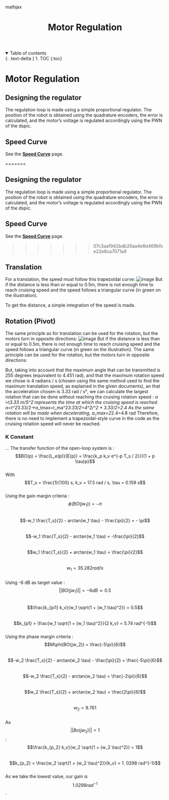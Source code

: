﻿---
layout: default
title: Motor Regulation
parent: Motorization
nav_order: 1
math: mathjax
---


<details open markdown="block">
  <summary>
    Table of contents
  </summary>
  {: .text-delta }
1. TOC
{:toc}
</details>

# Motor Regulation

## Designing the regulator
The regulation loop is made using a simple proportional regulator. The position of the robot is obtained using the quadrature encoders, the error is calculated, and the motor’s voltage is regulated accordingly using the PWN of the dspic.




## Speed Curve
See the **[Speed Curve](/motorization/speedCurve)** page.


=======
## Designing the regulator
The regulation loop is made using a simple proportional regulator. The position of the robot is obtained using the quadrature encoders, the error is calculated, and the motor’s voltage is regulated accordingly using the PWN of the dspic.

## Speed Curve
See the **[Speed Curve](/motorization/speedCurve)** page.

>>>>>>> 07c3aaf942bdb20aa4e8d469bfce22e8ca7071a9
## Translation
For a translation, the speed must follow this trapezoidal curve: 
![image](https://user-images.githubusercontent.com/23436953/228483207-f1e11347-ffc9-4086-a2b3-49d63ada9217.png)
But if the distance is less than or equal to 0.5m, there is not enough time to reach cruising speed and the speed follows a triangular curve (in green on the illustration).

To get the distance, a simple integration of the speed is made.


## Rotation (Pivot)
The same principle as for translation can be used for the rotation, but the motors turn in opposite directions:
![image](https://user-images.githubusercontent.com/23436953/228483356-38b98cfd-41e4-4f16-b560-a83ecde1d68a.png)
But if the distance is less than or equal to 0.5m, there is not enough time to reach cruising speed and the speed follows a triangular curve (in green on the illustration).
The same principle can be used for the rotation, but the motors turn in opposite directions:

But, taking into account that the maximum angle that can be transmitted is 255 degrees (equivalent to 4.451 rad), and that the maximum rotation speed we chose is 4 radians / s (chosen using the same method used to find the maximum translation speed, as explained in the given documents), an that the acceleration chosen is 3.33 rad / s², we can calculate the largest rotation that can be done without reaching the cruising rotation speed : 
α ̇=t*3.33  m/S^2     represents the time at which the cruising speed is reached.
α=t^2*3.33/2→α_tmax=t_ma^2*3.33/2=4^2/^2 *  3.33/2=2.4 
As the same rotation will be made when decelerating, α_max=2*2.4=4.8 rad
Therefore, there is no need to implement a trapezoidal-style curve in the code as the cruising rotation speed will never be reached.

### K Constant
...
The transfer function of the open-loop system is : \
$$BO(p) = \frac{L_e(p)}{E(p)} = \frac{k_p k_v e^{-p T_s / 2}}{(1 + p \tau)p}$$\
With $$T_s = \frac{1}{100} s, k_v = 17.5 rad / s, \tau = 0.159 s$$\
Using the gain margin criteria :\
$$\phi (BO(jw_1)) = - \pi$$\
$$-w_1 \frac{T_s}{2} - arctan(w_1 \tau) - \frac{\pi}{2} = - \pi$$\
$$-w_1  \frac{T_s}{2}  - arctan(w_1 \tau)  = -\frac{\pi}{2}$$\
$$w_1  \frac{T_s}{2}  + arctan(w_1 \tau)  = \frac{\pi}{2}$$\
$$w_1 = 35.282 rad / s$$\
Using -6 dB as target value : $$|| BO(jw_1)|| = -6 dB \simeq 0.5$$\
$$\frac{k_{pi1} k_v}{w_1 \sqrt{1 + (w_1 \tau)^2}} = 0.5$$\
$$k_{p1} = \frac{w_1 \sqrt{1 + (w_1 \tau)^2}}{2 k_v} = 5.74 rad^{-1}$$\
Using the phase margin criteria :\
$$M\phi(BO(jw_2)) = \frac{-5\pi}{6}$$\
$$-w_2 \frac{T_s}{2} - arctan(w_2 \tau) - \frac{\pi}{2} = \frac{-5\pi}{6}$$\
$$-w_2 \frac{T_s}{2} - arctan(w_2 \tau)  = \frac{-2\pi}{6}$$\
$$w_2 \frac{T_s}{2} + arctan(w_2 \tau)  = \frac{2\pi}{6}$$\
$$w_2 =  9.761$$\
As $$||Bo(jw_2)|| = 1$$ :\
$$\frac{k_{p_2} k_v}{w_2 \sqrt{1 + (w_2 \tau)^2}} = 1$$\
$$k_{p_2} = \frac{w_2 \sqrt{1 + (w_2 \tau)^2}}{k_v} = 1. 0298 rad^{-1}$$\
As we take the lowest value, our gain is $$1. 0298 rad^{-1}$$.
